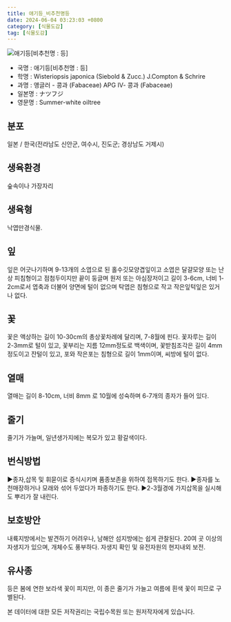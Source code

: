 ```yaml
---
title: 애기등_비추천명등
date: 2024-06-04 03:23:03 +0800
category: [식물도감]
tag: [식물도감]
---
```




![애기등[비추천명 : 등]](/fileUpload/plants/basic/Leguminosae/Millettia/12321/12321_20160802135121249files_th2.jpg)
- 국명 : 애기등[비추천명 : 등]
- 학명 : Wisteriopsis japonica (Siebold & Zucc.) J.Compton & Schrire
- 과명 : 앵글러 - 콩과 (Fabaceae) APG Ⅳ- 콩과 (Fabaceae)
- 일본명 : ナツフジ
- 영문명 : Summer-white oiltree


## 분포
일본 / 한국(전라남도 신안군, 여수시, 진도군; 경상남도 거제시) 
## 생육환경
숲속이나 가장자리
## 생육형
낙엽만경식물.
## 잎
잎은 어긋나기하며 9-13개의 소엽으로 된 홀수깃모양겹잎이고 소엽은 달걀모양 또는 난상 피침형이고 점첨두이지만 끝이 둥글며 원저 또는 아심장저이고 길이 3-6cm, 너비 1-2cm로서 엽축과 더불어 양면에 털이 없으며 탁엽은 침형으로 작고 작은잎턱잎은 있거나 없다.
## 꽃
꽃은 액상하는 길이 10-30cm의 총상꽃차례에 달리며, 7-8월에 핀다. 꽃자루는 길이 2-3mm로 털이 있고, 꽃부리는 지름 12mm정도로 백색이며, 꽃받침조각은 길이 4mm정도이고 잔털이 있고, 포와 작은포는 침형으로 길이 1mm이며, 씨방에 털이 없다.
## 열매
열매는 길이 8-10cm, 너비 8mm 로 10월에 성숙하며 6-7개의 종자가 들어 있다.
## 줄기
줄기가 가늘며, 일년생가지에는 복모가 있고 황갈색이다.
## 번식방법
▶종자,삽목 및 휘묻이로 증식시키며 품종보존을 위하여 접목하기도 한다.▶종자를 노천매장하거나 모래와 섞어 두었다가 파종하기도 한다. ▶2-3월경에 가지삽목을 실시해도 뿌리가 잘 내린다.
## 보호방안
내륙지방에서는 발견하기 어려우나, 남해안 섬지방에는 쉽게 관찰된다. 20여 곳 이상의 자생지가 있으며, 개체수도 풍부하다. 자생지 확인 및 유전자원의 현지내외 보전.
## 유사종
등은 봄에 연한 보라색 꽃이 피지만, 이 종은 줄기가 가늘고 여름에 흰색 꽃이 피므로 구별된다.






본 데이터에 대한 모든 저작권리는 국립수목원 또는 원저작자에게 있습니다.
